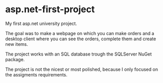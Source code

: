 # asp.net-first-project
My first asp.net university project.

The goal was to make a webpage on which you can make orders and a desktop client where you can see the orders, complete them and create new items.

The project works with an SQL database trough the SQLServer NuGet package.

The project is not the nicest or most polished, because I only focused on the assigments requirements.
